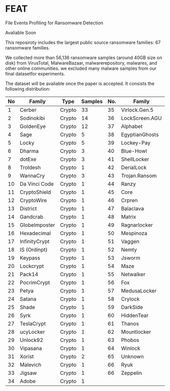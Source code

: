 # FEAT

File Events Profiling for Ransomware Detection

Avaliable Soon

This reposiroty includes the largest public source ransomware families: 67 ransomware families.

We collected more than 56,136 ransomware samples (around 40GB size on disk) from VirusTotal, MalwareBazaar, malwarerepository, malwares, and other online communities. we excluded many malware samples from our final datasetfor experiments.


The dataset will be avaliable once the paper is accepted. It consists the following distribution:

No  | Family | Type | Samples | No.| Family | Type | Samples
--- | --- | --- | --- |--- |--- |--- |--- 
1 | Cerber | Crypto | 33 |  35 | Virlock.Gen.5 | Screen | 83 
2 |  Sodinokibi |  Crypto | 14 |  36 |  LockScreen.AGU | Screen | 12 
3 | GoldenEye | Crypto | 12 | 37 | Alphabet | Screen | 2 
4 | Sage | Crypto | 5 | 38 | EgyptianGhosts | Screen | 1
5 | Locky | Crypto | 5 |  39 | Lockey-Pay| Screen | 1 
6 | Dharma | Crypto | 3 | 40 | Blue-Howl | Screen | 1 
7 | dotExe | Crypto | 3 |  41 | ShellLocker | Screen | 1 
8 | Troldesh | Crypto | 1 | 42 | DerialLock | Screen | 1
 9 | WannaCry | Crypto | 3 | 43 | Trojan.Ransom | Screen | 1 
10 | Da Vinci Code | Crypto | 1 | 44 | Ranzy | Crypto | 4
11 | CryptoShield | Crypto | 1 | 45 | Core | Crypto | 3
12 | CryptoWire | Crypto | 1 | 46 | Crpren | Crypto | 1
13 | District | Crypto | 1 | 47 | Balaclava | Crypto | 5
14 | Gandcrab | Crypto | 1 | 48 | Matrix | Crypto | 4
15 | GlobeImposter | Crypto | 1 | 49 | Ragnarlocker | Crypto | 2
16 | Hexadecimal | Crypto | 1 | 50 | Mespinoza | Crypto | 5
17 | InfinityCrypt | Crypto | 1 | 51 | Vaggen | Crypto | 3
18 | IS (Ordinpt) | Crypto | 1 | 52 | Nemty | Crypto | 2
19 | Keypass | Crypto | 1 | 53 | Jsworm | Crypto | 1
20 | Lockcrypt | Crypto | 1 | 54 | Maze | Crypto | 1
21 | Pack14 | Crypto | 1 | 55 | Netwalker | Crypto | 2
22 | PocrimCrypt | Crypto | 1 | 56 | Fox | Crypto | 2
23 | Petya | Crypto | 1 | 57 | MedusaLocker | Crypto | 1
24|  Satana |  Crypto |  1 | 58 | Crylock | Crypto | 7
25 | Shade | Crypto | 1 | 59 | DarkSide | Crypto | 4
26 | Syrk | Crypto | 1 | 60 | HiddenTear | Crypto | 2
27 | TeslaCrypt | Crypto | 1 | 61 | Thanos | Crypto | 3
28 | ucyLocker | Crypto | 1 | 62 | Mountlocker | Crypto | 2
29 | Unlock92 | Crypto | 1 | 63 | Phobos | Crypto | 1
30 | Vipasana | Crypto | 1 | 64 | Winlock | Crypto | 1
31 | Xorist | Crypto | 2  | 65 | Unknown | Crypto | 1
32 | Malevich | Crypto | 1 | 66 | Ryuk | Crypto | 6
33 | Jigsaw | Crypto | 1  | 66 | Zeppelin | Crypto | 6
34 | Adobe | Crypto | 1
